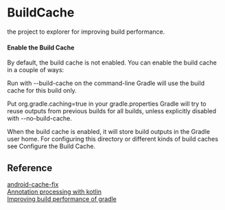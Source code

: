 # BuildCache
the project to explorer for improving build performance.


#### Enable the Build Cache
By default, the build cache is not enabled. You can enable the build cache in a couple of ways:

Run with --build-cache on the command-line
Gradle will use the build cache for this build only.

Put org.gradle.caching=true in your gradle.properties
Gradle will try to reuse outputs from previous builds for all builds, unless explicitly disabled with --no-build-cache.

When the build cache is enabled, it will store build outputs in the Gradle user home. For configuring this directory or different kinds of build caches see Configure the Build Cache.

## Reference 
[android-cache-fix](https://plugins.gradle.org/plugin/org.gradle.android.cache-fix)<br>
[Annotation processing with kotlin](https://kotlinlang.org/docs/reference/kapt.html)<br>
[Improving build performance of gradle](https://guides.gradle.org/performance/)<br>
